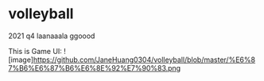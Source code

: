 # volleyball
 2021 q4 laanaaala ggoood

This is Game UI:
![image]https://github.com/JaneHuang0304/volleyball/blob/master/%E6%87%B6%E6%87%B6%E6%8E%92%E7%90%83.png
